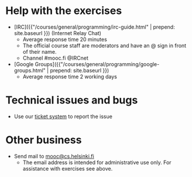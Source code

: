 # Help with the exercises

- [IRC]({{"/courses/general/programming/irc-guide.html" | prepend: site.baseurl }}) (Internet Relay Chat)
	- Average response time 20 minutes
	- The official course staff are moderators and have an @ sign in front of their name.
	- Channel #mooc.fi @IRCnet
- [Google Groups]({{"/courses/general/programming/google-groups.html" | prepend: site.baseurl }})
	-  Average response time 2 working days

# Technical issues and bugs

- Use our [ticket system](https://sourceforge.net/p/mooc-issues/tickets/) to report the issue

# Other business

- Send mail to <mooc@cs.helsinki.fi>
	- The email address is intended for administrative use only. For assistance with exercises see above.